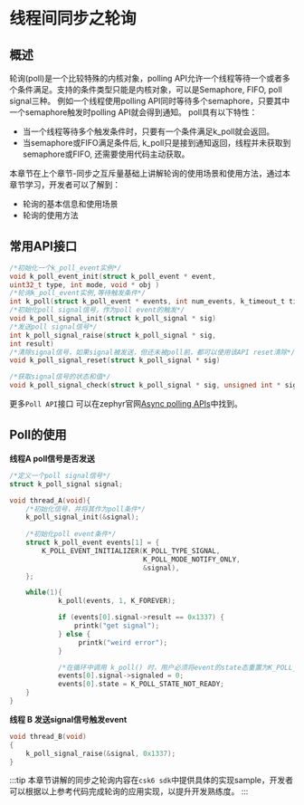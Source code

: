 # 线程间同步之轮询
## 概述

轮询(poll)是一个比较特殊的内核对象，polling API允许一个线程等待一个或者多个条件满足。支持的条件类型只能是内核对象，可以是Semaphore, FIFO, poll signal三种。
例如一个线程使用polling API同时等待多个semaphore，只要其中一个semaphore触发时polling API就会得到通知。
poll具有以下特性：
- 当一个线程等待多个触发条件时，只要有一个条件满足k_poll就会返回。
- 当semaphore或FIFO满足条件后, k_poll只是接到通知返回，线程并未获取到semaphore或FIFO, 还需要使用代码主动获取。

本章节在上个章节-同步之互斥量基础上讲解轮询的使用场景和使用方法，通过本章节学习，开发者可以了解到：
- 轮询的基本信息和使用场景
- 轮询的使用方法


## 常用API接口
```c
/*初始化一个k_poll_event实例*/
void k_poll_event_init(struct k_poll_event * event,
uint32_t type, int mode, void * obj )	
/*轮询k_poll_event实例,等待触发条件*/
int k_poll(struct k_poll_event * events, int num_events, k_timeout_t timeout)	
/*初始化poll signal信号，作为poll event的触发*/
void k_poll_signal_init(struct k_poll_signal * sig)	
/*发送poll signal信号*/
int k_poll_signal_raise(struct k_poll_signal * sig,
int result)	
/*清除signal信号，如果signal被发送，但还未被poll前，都可以使用该API reset清除*/
void k_poll_signal_reset(struct k_poll_signal * sig)

/*获取signal信号的状态和值*/
void k_poll_signal_check(struct k_poll_signal * sig, unsigned int * signaled, int * result)	

```
更多`Poll API`接口 可以在zephyr官网[Async polling APIs](https://docs.zephyrproject.org/latest/doxygen/html/group__poll__apis.html)中找到。

## Poll的使用  
**线程A poll信号是否发送**    
```c
/*定义一个poll signal信号*/
struct k_poll_signal signal;

void thread_A(void){
    /*初始化信号，并将其作为poll条件*/
    k_poll_signal_init(&signal);
    
    /*初始化poll event条件*/
    struct k_poll_event events[1] = {
        K_POLL_EVENT_INITIALIZER(K_POLL_TYPE_SIGNAL,
                                 K_POLL_MODE_NOTIFY_ONLY,
                                 &signal),
    };

    while(1){
            k_poll(events, 1, K_FOREVER);

            if (events[0].signal->result == 0x1337) {
                printk("get signal");
            } else {
                 printk("weird error");
            }

            /*在循环中调用 k_poll() 时，用户必须将event的state态重置为K_POLL_STATE_NOT_READY*/
            events[0].signal->signaled = 0;
            events[0].state = K_POLL_STATE_NOT_READY;
    }
}
```

**线程 B 发送signal信号触发event**
```c
void thread_B(void)
{
    k_poll_signal_raise(&signal, 0x1337);
}
```
:::tip 
本章节讲解的同步之轮询内容在`csk6 sdk`中提供具体的实现sample，开发者可以根据以上参考代码完成轮询的应用实现，以提升开发熟练度。
::: 